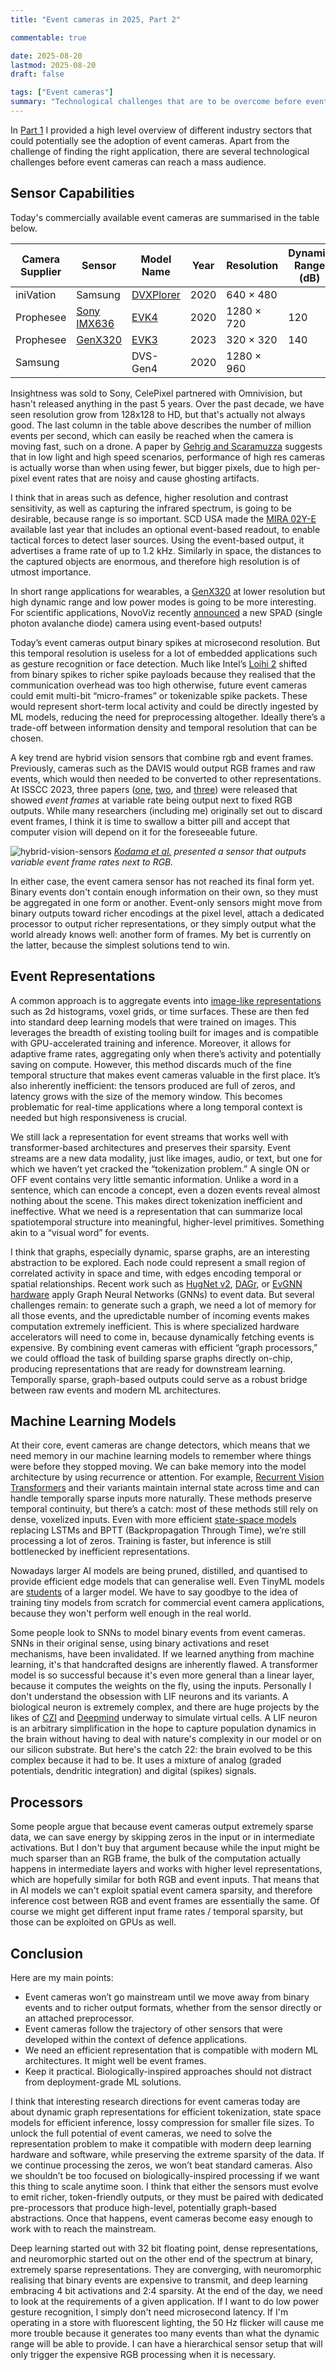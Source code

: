 ```yaml
---
title: "Event cameras in 2025, Part 2"

commentable: true

date: 2025-08-20
lastmod: 2025-08-20
draft: false

tags: ["Event cameras"]
summary: "Technological challenges that are to be overcome before event cameras enter the mass market."
---
```


In [Part 1](https://lenzgregor.com/posts/event-cameras-2025-part1/) I provided a high level overview of different industry sectors that could potentially see the adoption of event cameras. Apart from the challenge of finding the right application, there are several technological challenges before event cameras can reach a mass audience. 

## Sensor Capabilities
Today's commercially available event cameras are summarised in the table below.

| Camera Supplier | Sensor | Model Name | Year | Resolution | Dynamic Range (dB) | Max Bandwidth (Mev/s) |
|-----------------|--------|------------|------|------------|-----------|-----------------------|
| iniVation       | Samsung | [DVXPlorer](https://docs.inivation.com/hardware/current-products/dvxplorer.html) | 2020 | 640 × 480 |  | 165  |
| Prophesee       | [Sony IMX636](https://www.prophesee.ai/event-based-sensor-imx636-sony-prophesee/) | [EVK4](https://www.prophesee.ai/event-camera-evk4/) | 2020 | 1280 × 720 | 120 | 1066  |
| Prophesee       |  [GenX320](https://www.prophesee.ai/event-based-sensor-genx320/) | [EVK3](https://www.prophesee.ai/evk-3-genx320-info/) | 2023 | 320 × 320 | 140 |  |
| Samsung         |  | DVS-Gen4 | 2020 | 1280 × 960 |  | 1200 |

Insightness was sold to Sony, CelePixel partnered with Omnivision, but hasn't released anything in the past 5 years. Over the past decade, we have seen resolution grow from 128x128 to HD, but that's actually not always good. The last column in the table above describes the number of million events per second, which can easily be reached when the camera is moving fast, such on a drone. A paper by [Gehrig and Scaramuzza](https://arxiv.org/abs/2203.14672) suggests that in low light and high speed scenarios, performance of high res cameras is actually worse than when using fewer, but bigger pixels, due to high per-pixel event rates that are noisy and cause ghosting artifacts.  

I think that in areas such as defence, higher resolution and contrast sensitivity, as well as capturing the infrared spectrum, is going to be desirable, because range is so important. SCD USA made the [MIRA 02Y-E](https://scdusa-ir.com/wp-content/uploads/2024/06/Mira_V1g.pdf) available last year that includes an optional event-based readout, to enable tactical forces to detect laser sources. Using the event-based output, it advertises a frame rate of up to 1.2 kHz. Similarly in space, the distances to the captured objects are enormous, and therefore high resolution is of utmost importance.

In short range applications for wearables, a [GenX320](https://www.prophesee.ai/event-based-sensor-genx320/) at lower resolution but high dynamic range and low power modes is going to be more interesting. 
For scientific applications, NovoViz recently [announced](https://www.tokyoupdates.metro.tokyo.lg.jp/en/post-1551/) a new SPAD (single photon avalanche diode) camera using event-based outputs!

Today’s event cameras output binary spikes at microsecond resolution. But this temporal resolution is useless for a lot of embedded applications such as gesture recognition or face detection. Much like Intel’s [Loihi 2](https://open-neuromorphic.org/neuromorphic-computing/hardware/loihi-2-intel/) shifted from binary spikes to richer spike payloads because they realised that the communication overhead was too high otherwise, future event cameras could emit multi-bit “micro-frames” or tokenizable spike packets. These would represent short-term local activity and could be directly ingested by ML models, reducing the need for preprocessing altogether. Ideally there’s a trade-off between information density and temporal resolution that can be chosen. 

A key trend are hybrid vision sensors that combine rgb and event frames. Previously, cameras such as the DAVIS would output RGB frames and raw events, which would then needed to be converted to other representations. At ISSCC 2023, three papers ([one](https://ieeexplore.ieee.org/document/10067520), [two](https://ieeexplore.ieee.org/document/10067566), and [three](https://ieeexplore.ieee.org/document/10067476)) were released that showed *event frames* at variable rate being output next to fixed RGB outputs. While many researchers (including me) originally set out to discard event frames, I think it is time to swallow a bitter pill and accept that computer vision will depend on it for the foreseeable future. 

![hybrid-vision-sensors](images/hvs.png)
*[Kodama et al.](https://ieeexplore.ieee.org/document/10067520) presented a sensor that outputs variable event frame rates next to RGB.* 

In either case, the event camera sensor has not reached its final form yet. Binary events don't contain enough information on their own, so they must be aggregated in one form or another. Event-only sensors might move from binary outputs toward richer encodings at the pixel level, attach a dedicated processor to output richer representations, or they simply output what the world already knows well: another form of frames. My bet is currently on the latter, because the simplest solutions tend to win. 

## Event Representations
A common approach is to aggregate events into [image-like representations](https://tonic.readthedocs.io/en/latest/auto_examples/index.html#event-representations) such as 2d histograms, voxel grids, or time surfaces. These are then fed into standard deep learning models that were trained on images. This leverages the breadth of existing tooling built for images and is compatible with GPU-accelerated training and inference. Moreover, it allows for adaptive frame rates, aggregating only when there’s activity and potentially saving on compute. However, this method discards much of the fine temporal structure that makes event cameras valuable in the first place. It’s also inherently inefficient: the tensors produced are full of zeros, and latency grows with the size of the memory window. This becomes problematic for real-time applications where a long temporal context is needed but high responsiveness is crucial.

We still lack a representation for event streams that works well with transformer-based architectures and preserves their sparsity. Event streams are a new data modality, just like images, audio, or text, but one for which we haven’t yet cracked the “tokenization problem.” A single ON or OFF event contains very little semantic information. Unlike a word in a sentence, which can encode a concept, even a dozen events reveal almost nothing about the scene. This makes direct tokenization inefficient and ineffective. What we need is a representation that can summarize local spatiotemporal structure into meaningful, higher-level primitives. Something akin to a “visual word” for events.

I think that graphs, especially dynamic, sparse graphs, are an interesting abstraction to be explored. Each node could represent a small region of correlated activity in space and time, with edges encoding temporal or spatial relationships. Recent work such as [HugNet v2](https://openaccess.thecvf.com/content/CVPR2025/html/Dampfhoffer_Graph_Neural_Network_Combining_Event_Stream_and_Periodic_Aggregation_for_CVPR_2025_paper.html), [DAGr](https://www.nature.com/articles/s41586-024-07409-w), or [EvGNN hardware](https://ieeexplore.ieee.org/abstract/document/10812004) apply Graph Neural Networks (GNNs) to event data. But several challenges remain: to generate such a graph, we need a lot of memory for all those events, and the upredictable number of incoming events makes computation extremely inefficient. This is where specialized hardware accelerators will need to come in, because dynamically fetching events is expensive. By combining event cameras with efficient “graph processors,” we could offload the task of building sparse graphs directly on-chip, producing representations that are ready for downstream learning. Temporally sparse, graph-based outputs could serve as a robust bridge between raw events and modern ML architectures.

## Machine Learning Models
At their core, event cameras are change detectors, which means that we need memory in our machine learning models to remember where things were before they stopped moving. 
We can bake memory into the model architecture by using recurrence or attention. For example, [Recurrent Vision Transformers](https://openaccess.thecvf.com/content/CVPR2023/html/Gehrig_Recurrent_Vision_Transformers_for_Object_Detection_With_Event_Cameras_CVPR_2023_paper.html) and their variants maintain internal state across time and can handle temporally sparse inputs more naturally. These methods preserve temporal continuity, but there’s a catch: most of these methods still rely on dense, voxelized inputs. Even with more efficient [state-space models](https://openaccess.thecvf.com/content/CVPR2024/html/Zubic_State_Space_Models_for_Event_Cameras_CVPR_2024_paper.html) replacing LSTMs and BPTT (Backpropagation Through Time), we’re still processing a lot of zeros. Training is faster, but inference is still bottlenecked by inefficient representations.

Nowadays larger AI models are being pruned, distilled, and quantised to provide efficient edge models that can generalise well. Even TinyML models are [students](https://www.nature.com/articles/s41598-025-94205-9.pdf) of a larger model. We have to say goodbye to the idea of training tiny models from scratch for commercial event camera applications, because they won't perform well enough in the real world. 

Some people look to SNNs to model binary events from event cameras. SNNs in their original sense, using binary activations and reset mechanisms, have been invalidated. 
If we learned anything from machine learning, it's that handcrafted designs are inherently flawed. A transformer model is so successful because it's even more general than a linear layer, because it computes the weights on the fly, using the inputs. 
Personally I don't understand the obsession with LIF neurons and its variants. A biological neuron is extremely complex, and there are huge projects by the likes of [CZI](https://chanzuckerberg.com/science/technology/virtual-cells/) and [Deepmind](https://analyticsindiamag.com/ai-features/inside-google-deepminds-bold-vision-for-virtual-cell/) underway to simulate virtual cells. A LIF neuron is an arbitrary simplification in the hope to capture population dynamics in the brain without having to deal with nature's complexity in our model or on our silicon substrate. But here's the catch 22: the brain evolved to be this complex because it had to be. It uses a mixture of analog (graded potentials, dendritic integration) and digital (spikes) signals.  


## Processors
Some people argue that because event cameras output extremely sparse data, we can save energy by skipping zeros in the input or in intermediate activations. But I don't buy that argument because while the input might be much sparser than an RGB frame, the bulk of the computation actually happens in intermediate layers and works with higher level representations, which are hopefully similar for both RGB and event inputs. That means that in AI models we can't exploit spatial event camera sparsity, and therefore inference cost between RGB and event frames are essentially the same. Of course we might get different input frame rates / temporal sparsity, but those can be exploited on GPUs as well. 

## Conclusion
Here are my main points:
* Event cameras won’t go mainstream until we move away from binary events and to richer output formats, whether from the sensor directly or an attached preprocessor.
* Event cameras follow the trajectory of other sensors that were developed within the context of defence applications. 
* We need an efficient representation that is compatible with modern ML architectures. It might well be event frames. 
* Keep it practical. Biologically-inspired approaches should not distract from deployment-grade ML solutions.

I think that interesting research directions for event cameras today are about dynamic graph representations for efficient tokenization, state space models for efficient inference, lossy compression for smaller file sizes. To unlock the full potential of event cameras, we need to solve the representation problem to make it compatible with modern deep learning hardware and software, while preserving the extreme sparsity of the data. If we continue processing the zeros, we won’t beat standard cameras. Also we shouldn’t be too focused on biologically-inspired processing if we want this thing to scale anytime soon. I think that either the sensors must evolve to emit richer, token-friendly outputs, or they must be paired with dedicated pre-processors that produce high-level, potentially graph-based abstractions. Once that happens, event cameras become easy enough to work with to reach the mainstream. 

Deep learning started out with 32 bit floating point, dense representations, and neuromorphic started out on the other end of the spectrum at binary, extremely sparse representations. They are converging, with neuromorphic realising that binary events are expensive to transmit, and deep learning embracing 4 bit activations and 2:4 sparsity. 
At the end of the day, we need to look at the requirements of a given application. If I want to do low power gesture recognition, I simply don't need microsecond latency. If I'm operating in a store with fluorescent lighting, the 50 Hz flicker will cause me more trouble because it generates too many events than what the dynamic range will be able to provide. I can have a hierarchical sensor setup that will only trigger the expensive RGB processing when it is necessary. 


